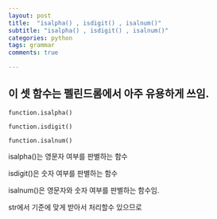 ```yaml
---
layout: post
title:  "isalpha() , isdigit() , isalnum()"
subtitle: "isalpha() , isdigit() , isalnum()"
categories: python
tags: grammar
comments: true

---
```


이 셋 함수는 **펠린드롬**에서 아주 유용하게 쓰임.
---

```
function.isalpha()

function.isdigit()

function.isalnum()

```

isalpha()는 영문자 여부를 판별하는 함수

isdigit()은 숫자 여부를 판별하는 함수

isalnum()은 영문자와 숫자 여부를 판별하는 함수임.

str에서 기준에 맞게 받아서 처리할수 있으므로

